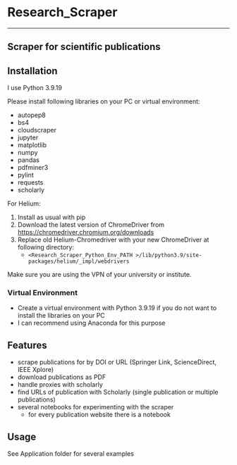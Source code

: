 # Research_Scraper

---
Scraper for scientific publications
---



## Installation
I use Python 3.9.19

Please install following libraries on your PC or virtual environment:
- autopep8
- bs4
- cloudscraper
- jupyter
- matplotlib
- numpy
- pandas
- pdfminer3
- pylint
- requests
- scholarly

For Helium:
1. Install as usual with pip
2. Download the latest version of ChromeDriver from https://chromedriver.chromium.org/downloads
3. Replace old Helium-Chromedriver with your new ChromeDriver at following directory:
   - `<Research_Scraper_Python_Env_PATH >/lib/python3.9/site-packages/helium/_impl/webdrivers`

Make sure you are using the VPN of your university or institute.


### Virtual Environment
- Create a virtual environment with Python 3.9.19 if you do not want to install the libraries on your PC
- I can recommend using Anaconda for this purpose

## Features

- scrape publications for by DOI or URL (Springer Link, ScienceDirect, IEEE Xplore)
- download publications as PDF
- handle proxies with scholarly
- find URLs of publication with Scholarly (single publication or multiple publications)
- several notebooks for experimenting with the scraper
    - for every publication website there is a notebook

## Usage

See Application folder for several examples
